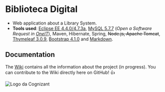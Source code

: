# Biblioteca Digital

- Web application about a Library System.
- **Tools used**: [Eclipse EE 4.4.0/4.7.3a](http://www.eclipse.org/downloads/packages/eclipse-ide-java-ee-developers/oxygen3a), [MySQL 5.7.7](https://www.mysql.com/products/community/) (*Open a Software Request in [OneIT](https://onecognizant.cognizant.com)*), Maven, Hibernate, Spring, ~~Node.js, Apache Tomcat~~, [Thymeleaf 3.0.9](https://www.thymeleaf.org/download.html), [Bootstrap 4.1.0](https://getbootstrap.com/docs/4.1/getting-started/introduction/) and [Markdown](https://guides.github.com/features/mastering-markdown/).


## Documentation
The [Wiki](https://github.com/guiilhermehn/Biblioteca-digital/wiki) contains all the information about the project (in progress). You can contribute to the Wiki directly here on GitHub! :+1:


![Logo da Cognizant](https://raw.githubusercontent.com/guiilhermehn/Biblioteca-digital/9aa74df204d0ecb8126cf191a9409230caed15eb/biblioteca-digital/src/main/resources/static/assets/img/logo_cognizant.png.png?token=AVPL5KmAk7jBDuF145lbCo_qskNeMHpiks5a9amzwA%3D%3D)
